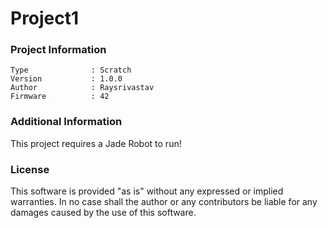 Project1
================



### Project Information
```
Type              : Scratch
Version           : 1.0.0
Author            : Raysrivastav
Firmware          : 42
```

### Additional Information
This project requires a Jade Robot to run!

### License
This software is provided "as is" without any expressed or implied warranties.  In no case shall the author or any contributors be liable for any damages caused by the use of this software.

